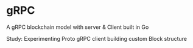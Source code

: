 # gRPC

A gRPC blockchain model with server & Client built in Go

Study:  Experimenting Proto
	gRPC client
	building custom Block structure

